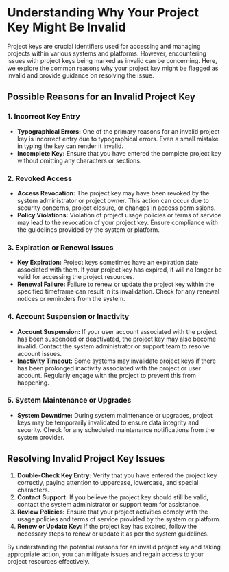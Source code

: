# Understanding Why Your Project Key Might Be Invalid

Project keys are crucial identifiers used for accessing and managing projects within various systems and platforms. However, encountering issues with project keys being marked as invalid can be concerning. Here, we explore the common reasons why your project key might be flagged as invalid and provide guidance on resolving the issue.

## Possible Reasons for an Invalid Project Key

### 1. Incorrect Key Entry
   - **Typographical Errors:** One of the primary reasons for an invalid project key is incorrect entry due to typographical errors. Even a small mistake in typing the key can render it invalid.
   - **Incomplete Key:** Ensure that you have entered the complete project key without omitting any characters or sections.

### 2. Revoked Access
   - **Access Revocation:** The project key may have been revoked by the system administrator or project owner. This action can occur due to security concerns, project closure, or changes in access permissions.
   - **Policy Violations:** Violation of project usage policies or terms of service may lead to the revocation of your project key. Ensure compliance with the guidelines provided by the system or platform.

### 3. Expiration or Renewal Issues
   - **Key Expiration:** Project keys sometimes have an expiration date associated with them. If your project key has expired, it will no longer be valid for accessing the project resources.
   - **Renewal Failure:** Failure to renew or update the project key within the specified timeframe can result in its invalidation. Check for any renewal notices or reminders from the system.

### 4. Account Suspension or Inactivity
   - **Account Suspension:** If your user account associated with the project has been suspended or deactivated, the project key may also become invalid. Contact the system administrator or support team to resolve account issues.
   - **Inactivity Timeout:** Some systems may invalidate project keys if there has been prolonged inactivity associated with the project or user account. Regularly engage with the project to prevent this from happening.

### 5. System Maintenance or Upgrades
   - **System Downtime:** During system maintenance or upgrades, project keys may be temporarily invalidated to ensure data integrity and security. Check for any scheduled maintenance notifications from the system provider.

## Resolving Invalid Project Key Issues

1. **Double-Check Key Entry:** Verify that you have entered the project key correctly, paying attention to uppercase, lowercase, and special characters.
2. **Contact Support:** If you believe the project key should still be valid, contact the system administrator or support team for assistance.
3. **Review Policies:** Ensure that your project activities comply with the usage policies and terms of service provided by the system or platform.
4. **Renew or Update Key:** If the project key has expired, follow the necessary steps to renew or update it as per the system guidelines.

By understanding the potential reasons for an invalid project key and taking appropriate action, you can mitigate issues and regain access to your project resources effectively.
